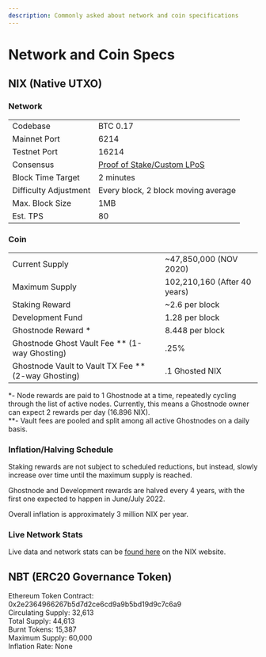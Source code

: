 ```yaml
---
description: Commonly asked about network and coin specifications
---
```


# Network and Coin Specs

## NIX \(Native UTXO\)

### Network

|  |  |
| :--- | :--- |
| Codebase | BTC 0.17 |
| Mainnet Port | 6214 |
| Testnet Port | 16214 |
| Consensus | [Proof of Stake/Custom LPoS](consensus.md) |
| Block Time Target | 2 minutes |
| Difficulty Adjustment | Every block, 2 block moving average |
| Max. Block Size | 1MB |
| Est. TPS | 80 |

### Coin

|  |  |
| :--- | :--- |
| Current Supply | ~47,850,000 \(NOV 2020\) |
| Maximum Supply | 102,210,160 \(After 40 years\) |
| Staking Reward | ~2.6 per block |
| Development Fund | 1.28 per block |
| Ghostnode Reward \* | 8.448 per block |
| Ghostnode Ghost Vault Fee \*\* \(1-way Ghosting\) | .25% |
| Ghostnode Vault to Vault TX Fee \*\* \(2-way Ghosting\) | .1 Ghosted NIX |

\*- Node rewards are paid to 1 Ghostnode at a time, repeatedly cycling through the list of active nodes. Currently, this means a Ghostnode owner can expect 2 rewards per day \(16.896 NIX\).  
\*\*- Vault fees are pooled and split among all active Ghostnodes on a daily basis.

### Inflation/Halving Schedule

Staking rewards are not subject to scheduled reductions, but instead, slowly increase over time until the maximum supply is reached.

Ghostnode and Development rewards are halved every 4 years, with the first one expected to happen in June/July 2022.

Overall inflation is approximately 3 million NIX per year.

### Live Network Stats

Live data and network stats can be [found here](https://data.nixplatform.io/) on the NIX website.

## NBT \(ERC20 Governance Token\)

Ethereum Token Contract: 0x2e2364966267b5d7d2ce6cd9a9b5bd19d9c7c6a9  
Circulating Supply: 32,613  
Total Supply: 44,613  
Burnt Tokens: 15,387  
Maximum Supply: 60,000  
Inflation Rate: None

